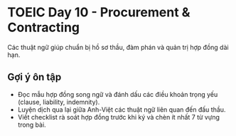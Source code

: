 # TOEIC Day 10 - Procurement & Contracting

Các thuật ngữ giúp chuẩn bị hồ sơ thầu, đàm phán và quản trị hợp đồng dài hạn.

## Gợi ý ôn tập
- Đọc mẫu hợp đồng song ngữ và đánh dấu các điều khoản trọng yếu (clause, liability, indemnity).
- Luyện dịch qua lại giữa Anh-Việt các thuật ngữ liên quan đến đấu thầu.
- Viết checklist rà soát hợp đồng trước khi ký và chèn ít nhất 7 từ vựng trong bài.
